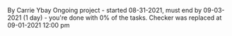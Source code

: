 By Carrie Ybay
Ongoing project - started 08-31-2021, must end by 09-03-2021 (1 day) - you're done with 0% of the tasks.
Checker was replaced at 09-01-2021 12:00 pm
